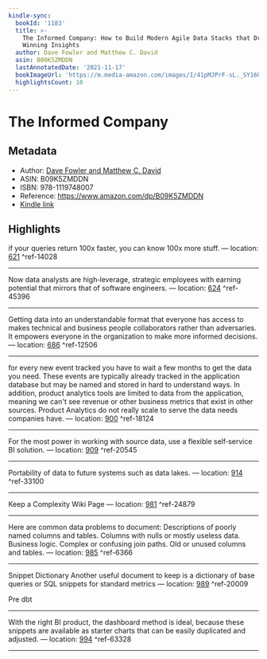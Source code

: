 ```yaml
---
kindle-sync:
  bookId: '1183'
  title: >-
    The Informed Company: How to Build Modern Agile Data Stacks that Drive
    Winning Insights
  author: Dave Fowler and Matthew C. David
  asin: B09K5ZMDDN
  lastAnnotatedDate: '2021-11-17'
  bookImageUrl: 'https://m.media-amazon.com/images/I/41pMJPrF-sL._SY160.jpg'
  highlightsCount: 10
---
```

# The Informed Company
## Metadata
* Author: [Dave Fowler and Matthew C. David](https://www.amazon.com/Dave-Fowler/e/B09J1LJ5QT/ref=dp_byline_cont_ebooks_1)
* ASIN: B09K5ZMDDN
* ISBN: 978-1119748007
* Reference: https://www.amazon.com/dp/B09K5ZMDDN
* [Kindle link](kindle://book?action=open&asin=B09K5ZMDDN)

## Highlights
if your queries return 100x faster, you can know 100x more stuff. — location: [621](kindle://book?action=open&asin=B09K5ZMDDN&location=621) ^ref-14028

---
Now data analysts are high‐leverage, strategic employees with earning potential that mirrors that of software engineers. — location: [624](kindle://book?action=open&asin=B09K5ZMDDN&location=624) ^ref-45396

---
Getting data into an understandable format that everyone has access to makes technical and business people collaborators rather than adversaries. It empowers everyone in the organization to make more informed decisions. — location: [686](kindle://book?action=open&asin=B09K5ZMDDN&location=686) ^ref-12506

---
for every new event tracked you have to wait a few months to get the data you need. These events are typically already tracked in the application database but may be named and stored in hard to understand ways. In addition, product analytics tools are limited to data from the application, meaning we can't see revenue or other business metrics that exist in other sources. Product Analytics do not really scale to serve the data needs companies have. — location: [900](kindle://book?action=open&asin=B09K5ZMDDN&location=900) ^ref-18124

---
For the most power in working with source data, use a flexible self‐service BI solution. — location: [909](kindle://book?action=open&asin=B09K5ZMDDN&location=909) ^ref-20545

---
Portability of data to future systems such as data lakes. — location: [914](kindle://book?action=open&asin=B09K5ZMDDN&location=914) ^ref-33100

---
Keep a Complexity Wiki Page — location: [981](kindle://book?action=open&asin=B09K5ZMDDN&location=981) ^ref-24879

---
Here are common data problems to document: Descriptions of poorly named columns and tables. Columns with nulls or mostly useless data. Business logic. Complex or confusing join paths. Old or unused columns and tables. — location: [985](kindle://book?action=open&asin=B09K5ZMDDN&location=985) ^ref-6366

---
Snippet Dictionary Another useful document to keep is a dictionary of base queries or SQL snippets for standard metrics — location: [989](kindle://book?action=open&asin=B09K5ZMDDN&location=989) ^ref-20009

Pre dbt

---
With the right BI product, the dashboard method is ideal, because these snippets are available as starter charts that can be easily duplicated and adjusted. — location: [994](kindle://book?action=open&asin=B09K5ZMDDN&location=994) ^ref-63328

---

